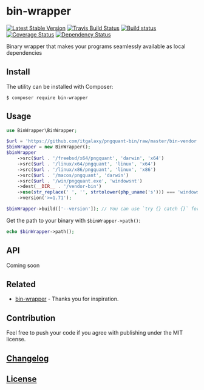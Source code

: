 # bin-wrapper

[![Latest Stable Version](https://poser.pugx.org/itgalaxy/bin-wrapper/v/stable)](https://packagist.org/packages/itgalaxy/bin-wrapper)
[![Travis Build Status](https://img.shields.io/travis/itgalaxy/bin-wrapper/master.svg?label=build)](https://travis-ci.org/itgalaxy/bin-wrapper)
[![Build status](https://ci.appveyor.com/api/projects/status/immgvmhqmj3rv53t?svg=true)](https://ci.appveyor.com/project/evilebottnawi/bin-wrapper)
[![Coverage Status](https://coveralls.io/repos/github/itgalaxy/bin-wrapper/badge.svg?branch=master)](https://coveralls.io/github/itgalaxy/bin-wrapper?branch=master)
[![Dependency Status](https://www.versioneye.com/user/projects/584087fade4aca0040ba0f8f/badge.svg?style=flat-square)](https://www.versioneye.com/user/projects/584087fade4aca0040ba0f8f)

Binary wrapper that makes your programs seamlessly available as local dependencies

## Install

The utility can be installed with Composer:

```shell
$ composer require bin-wrapper
```

## Usage

```php
use BinWrapper\BinWrapper;

$url = 'https://github.com/itgalaxy/pngquant-bin/raw/master/bin-vendor';
$binWrapper = new BinWrapper();
$binWrapper
    ->src($url . '/freebsd/x64/pngquant', 'darwin', 'x64')
    ->src($url . '/linux/x64/pngquant', 'linux', 'x64')
    ->src($url . '/linux/x86/pngquant', 'linux', 'x86')
    ->src($url . '/macos/pngquant', 'darwin')
    ->src($url . '/win/pngquant.exe', 'windowsnt')
    ->dest(__DIR__ . '/vendor-bin')
    ->use(str_replace(' ', '', strtolower(php_uname('s'))) === 'windowsnt' ? 'pngquant.exe' : 'pngquant')
    ->version('>=1.71');

$binWrapper->build(['--version']); // You can use `try {} catch {}` for catching exceptions
```

Get the path to your binary with `$binWrapper->path()`:

```php
echo $binWrapper->path();
```

## API

Coming soon

## Related

- [bin-wrapper](https://github.com/kevva/bin-wrapper) - Thanks you for inspiration.

## Contribution

Feel free to push your code if you agree with publishing under the MIT license.

## [Changelog](CHANGELOG.md)

## [License](LICENSE)
